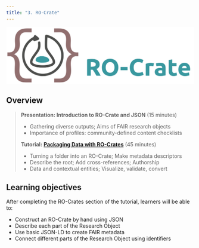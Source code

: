 ```yaml
---
title: "3. RO-Crate"
---
```


![RO-Crate logo](images/ro-crate-wide.svg)

## Overview
> **Presentation: Introduction to RO-Crate and JSON** (15 minutes)
> * Gathering diverse outputs; Aims of FAIR research objects  
> * Importance of profiles: community-defined content checklists
> 
> **Tutorial:** [**Packaging Data with RO-Crates**](https://www.researchobject.org/packaging_data_with_ro-crate/) (45 minutes)
> 
> * Turning a folder into an RO-Crate; Make metadata descriptors  
> * Describe the root; Add cross-references; Authorship  
> * Data and contextual entities; Visualize, validate, convert

## Learning objectives

After completing the RO-Crates section of the tutorial, learners will be able to:

* Construct an RO-Crate by hand using JSON
* Describe each part of the Research Object
* Use basic JSON-LD to create FAIR metadata
* Connect different parts of the Research Object using identifiers